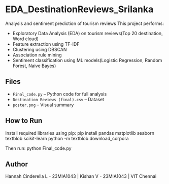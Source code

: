 # EDA_DestinationReviews_Srilanka
Analysis and sentiment prediction of tourism reviews
This project performs:
- Exploratory Data Analysis (EDA) on tourism reviews(Top 20 destination, Word cloud)
- Feature extraction using TF-IDF
- Clustering using DBSCAN
- Association rule mining 
- Sentiment classification using ML models(Logistic Regression, Random Forest, Naive Bayes)

## Files
- `Final_code.py` – Python code for full analysis
- `Destination Reviews (final).csv` – Dataset
- `poster.png` – Visual summary 

## How to Run
Install required libraries using pip:
pip install pandas matplotlib seaborn textblob scikit-learn python -m textblob.download_corpora

Then run:
python Final_code.py

## Author 
Hannah Cinderella L - 23MIA1043 | Kishan V - 23MIA1043 | VIT Chennai
